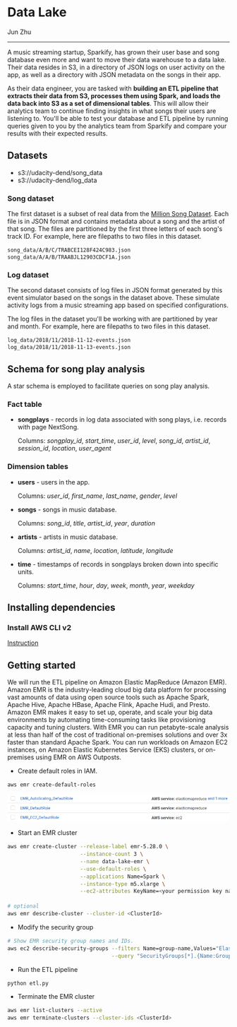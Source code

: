 # Data Lake

Jun Zhu
___

A music streaming startup, Sparkify, has grown their user base and song database 
even more and want to move their data warehouse to a data lake. Their data 
resides in S3, in a directory of JSON logs on user activity on the app, as well 
as a directory with JSON metadata on the songs in their app.

As their data engineer, you are tasked with **building an ETL pipeline that 
extracts their data from S3, processes them using Spark, and loads the data 
back into S3 as a set of dimensional tables**. This will allow their analytics 
team to continue finding insights in what songs their users are listening to. 
You'll be able to test your database and ETL pipeline by running queries given 
to you by the analytics team from Sparkify and compare your results with their 
expected results.

## Datasets

- s3://udacity-dend/song_data
- s3://udacity-dend/log_data

### Song dataset

The first dataset is a subset of real data from the 
[Million Song Dataset](http://millionsongdataset.com/). Each file is in JSON 
format and contains metadata about a song and the artist of that song. The 
files are partitioned by the first three letters of each song's track ID. 
For example, here are filepaths to two files in this dataset.

```angular2html
song_data/A/B/C/TRABCEI128F424C983.json
song_data/A/A/B/TRAABJL12903CDCF1A.json
```

### Log dataset

The second dataset consists of log files in JSON format generated by this 
event simulator based on the songs in the dataset above. These simulate 
activity logs from a music streaming app based on specified configurations.

The log files in the dataset you'll be working with are partitioned by year 
and month. For example, here are filepaths to two files in this dataset.

```angular2html
log_data/2018/11/2018-11-12-events.json
log_data/2018/11/2018-11-13-events.json
```


## Schema for song play analysis

A star schema is employed to facilitate queries on song play analysis.

### Fact table

- **songplays** - records in log data associated with song plays, i.e. 
  records with page NextSong.
  
  Columns: *songplay_id*, *start_time*, *user_id*, *level*, 
  *song_id*, *artist_id*, *session_id*, *location*, *user_agent*

### Dimension tables

- **users** - users in the app.
  
  Columns: *user_id*, *first_name*, *last_name*, *gender*, *level*
- **songs** - songs in music database.
  
  Columns: *song_id*, *title*, *artist_id*, *year*, *duration*
- **artists** - artists in music database.
  
  Columns: *artist_id*, *name*, *location*, *latitude*, *longitude*
- **time** - timestamps of records in songplays broken down into specific units. 
  
  Columns: *start_time*, *hour*, *day*, *week*, *month*, *year*, *weekday*

## Installing dependencies

### Install AWS CLI v2

[Instruction](https://docs.aws.amazon.com/cli/latest/userguide/install-cliv2.html)

## Getting started

We will run the ETL pipeline on Amazon Elastic MapReduce (Amazon EMR).
Amazon EMR is the industry-leading cloud big data platform for processing vast 
amounts of data using open source tools such as Apache Spark, Apache Hive, 
Apache HBase, Apache Flink, Apache Hudi, and Presto. Amazon EMR makes it easy 
to set up, operate, and scale your big data environments by automating 
time-consuming tasks like provisioning capacity and tuning clusters. With EMR 
you can run petabyte-scale analysis at less than half of the cost of 
traditional on-premises solutions and over 3x faster than standard Apache 
Spark. You can run workloads on Amazon EC2 instances, on Amazon Elastic 
Kubernetes Service (EKS) clusters, or on-premises using EMR on AWS Outposts.

- Create default roles in IAM.
```sh
aws emr create-default-roles
```
![](./default_emr_roles.png)

- Start an EMR cluster 
```sh
aws emr create-cluster --release-label emr-5.28.0 \
                       --instance-count 3 \
                       --name data-lake-emr \
                       --use-default-roles \
                       --applications Name=Spark \
                       --instance-type m5.xlarge \
                       --ec2-attributes KeyName=<your permission key name>
                       
# optional
aws emr describe-cluster --cluster-id <ClusterId>
```

- Modify the security group

```sh
# Show EMR security group names and IDs.
aws ec2 describe-security-groups --filters Name=group-name,Values="ElasticMapReduce-*" \
                                 --query "SecurityGroups[*].{Name:GroupName,ID:GroupId}"
```

- Run the ETL pipeline
```sh
python etl.py
```

- Terminate the EMR cluster
```sh
aws emr list-clusters --active
aws emr terminate-clusters --cluster-ids <ClusterId>
```
